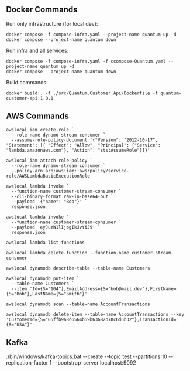 ## Docker Commands
Run only infrastructure (for local dev):
```
docker compose -f compose-infra.yaml --project-name quantum up -d
docker compose --project-name quantum down
```

Run infra and all services:
```
docker compose -f compose-infra.yaml -f ccompose-Quantum.yaml --project-name quantum up -d
docker compose --project-name quantum down
```

Build commands:
```
docker build . -f ./src/Quantum.Customer.Api/Dockerfile -t quantum-customer-api:1.0.1
```


## AWS Commands
```
awslocal iam create-role `
  --role-name dynamo-stream-consumer `
  --assume-role-policy-document '{"Version": "2012-10-17", "Statement": [{ "Effect": "Allow", "Principal": {"Service": "lambda.amazonaws.com"}, "Action": "sts:AssumeRole"}]}'

awslocal iam attach-role-policy `
  --role-name dynamo-stream-consumer `
  --policy-arn arn:aws:iam::aws:policy/service-role/AWSLambdaBasicExecutionRole

awslocal lambda invoke `
  --function-name customer-stream-consumer `
  --cli-binary-format raw-in-base64-out `
  --payload '{"name": "Bob"}' `
  response.json

awslocal lambda invoke `
  --function-name customer-stream-consumer `
  --payload 'eyJuYW1lIjogIkJvYiJ9' `
  response.json

awslocal lambda list-functions

awslocal lambda delete-function --function-name customer-stream-consumer

awslocal dynamodb describe-table --table-name Customers

awslocal dynamodb put-item `
  --table-name Customers `
  --item 'Id={S="104"},EmailAddress={S="bob@mail.dev"},FirstName={S="Bob"},LastName={S="Smith"}'

awslocal dynamodb scan --table-name AccountTransactions

awslocal dynamodb delete-item --table-name AccountTransactions --key 'CustomerId={S="05ffb9a8c6564b59b63682b78c6d6b32"},TransactionId={S="USA"}'
```

## Kafka
./bin/windows/kafka-topics.bat --create --topic test --partitions 10 --replication-factor 1 --bootstrap-server localhost:9092